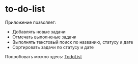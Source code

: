 # to-do-list 
 Приложение позволяет:
 - Добавлять новые задачи
 - Отмечать выполненые задачи
 - Выполнять текстовый поиск по названию, статусу и дате
 - Сортировать задачи по статусу и дате

 Попробовать можно здесь: [TodoList](https://effervescent-lily-b7137c.netlify.app)